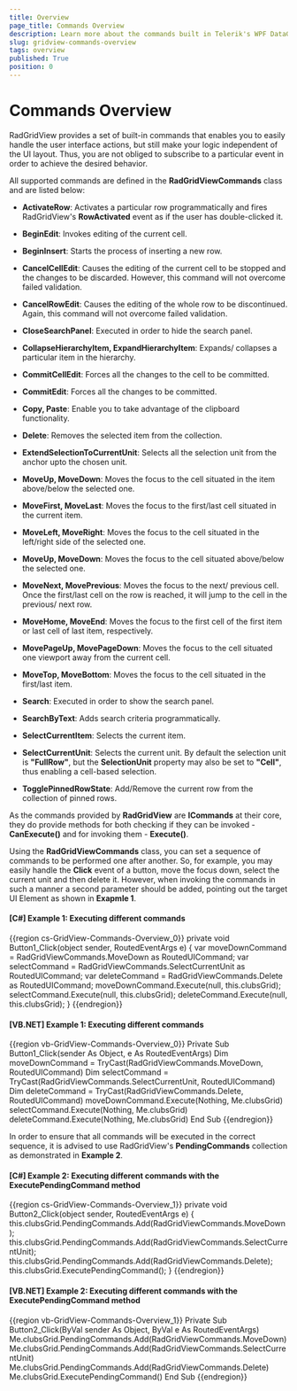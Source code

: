 ```yaml
---
title: Overview
page_title: Commands Overview
description: Learn more about the commands built in Telerik's WPF DataGrid that allow you to easily handle the user interface actions.
slug: gridview-commands-overview
tags: overview
published: True
position: 0
---
```


# Commands Overview

RadGridView provides a set of built-in commands that enables you to easily handle the user interface actions, but still make your logic independent of the UI layout. Thus, you are not obliged to subscribe to a particular event in order to achieve the desired behavior. 

All supported commands are defined in the **RadGridViewCommands** class and are listed below:

* __ActivateRow__: Activates a particular row programmatically and fires RadGridView's __RowActivated__ event as if the user has double-clicked it.

* __BeginEdit__: Invokes editing of the current cell.

* __BeginInsert__: Starts the process of inserting a new row.

* __CancelCellEdit__: Causes the editing of the current cell to be stopped and the changes to be discarded. However, this command will not overcome failed validation.

* __CancelRowEdit__: Causes the editing of the whole row to be discontinued. Again, this command will not overcome failed validation.

* __CloseSearchPanel__: Executed in order to hide the search panel.

* __CollapseHierarchyItem, ExpandHierarchyItem__: Expands/ collapses a particular item in the hierarchy.

* __CommitCellEdit__: Forces all the changes to the cell to be committed.

* __CommitEdit__: Forces all the changes to be committed.

* __Copy, Paste__: Enable you to take advantage of the clipboard functionality.

* __Delete__: Removes the selected item from the collection.

* __ExtendSelectionToCurrentUnit__: Selects all the selection unit from the anchor upto the chosen unit.

* __MoveUp, MoveDown__: Moves the focus to the cell situated in the item above/below the selected one.

* __MoveFirst, MoveLast__: Moves the focus to the first/last cell situated in the current item.

* __MoveLeft, MoveRight__: Moves the focus to the cell situated in the left/right side of the selected one.

* __MoveUp, MoveDown__: Moves the focus to the cell situated above/below the selected one.

* __MoveNext, MovePrevious__: Moves the focus to the next/ previous cell. Once the first/last cell on the row is reached, it will jump to the cell in the previous/ next row.

* __MoveHome, MoveEnd__: Moves the focus to the first cell of the first item or last cell of last item, respectively.

* __MovePageUp, MovePageDown__: Moves the focus to the cell situated one viewport away from the current cell.

* __MoveTop, MoveBottom__: Moves the focus to the cell situated in the first/last item.

* __Search__: Executed in order to show the search panel.
		  
* __SearchByText__: Adds search criteria programmatically.

* __SelectCurrentItem__: Selects the current item.

* __SelectCurrentUnit__: Selects the current unit. By default the selection unit is __"FullRow"__, but the __SelectionUnit__ property may also be set to __"Cell"__, thus enabling a cell-based selection.

* __TogglePinnedRowState__: Add/Remove the current row from the collection of pinned rows.

As the commands provided by __RadGridView__ are __ICommands__ at their core, they do provide methods for  both checking if they can be invoked - __CanExecute()__ and for invoking them - __Execute()__.

Using the __RadGridViewCommands__ class, you can set a sequence of commands to be performed one after another.  So, for example, you may easily handle the **Click** event of a button, move the focus down, select the current unit and then delete it. However, when invoking the commands in such a manner a second parameter should be added, pointing out the target UI Element as shown in **Exapmle 1**.

#### __[C#] Example 1: Executing different commands__

{{region cs-GridView-Commands-Overview_0}}
	private void Button1_Click(object sender, RoutedEventArgs e)
    {
        var moveDownCommand = RadGridViewCommands.MoveDown as RoutedUICommand;
        var selectCommand = RadGridViewCommands.SelectCurrentUnit as RoutedUICommand;
        var deleteCommand = RadGridViewCommands.Delete as RoutedUICommand;
        moveDownCommand.Execute(null, this.clubsGrid);
        selectCommand.Execute(null, this.clubsGrid);
        deleteCommand.Execute(null, this.clubsGrid);
    }
{{endregion}}

#### __[VB.NET] Example 1: Executing different commands__

{{region vb-GridView-Commands-Overview_0}}
	Private Sub Button1_Click(sender As Object, e As RoutedEventArgs)
        Dim moveDownCommand = TryCast(RadGridViewCommands.MoveDown, RoutedUICommand)
        Dim selectCommand = TryCast(RadGridViewCommands.SelectCurrentUnit, RoutedUICommand)
        Dim deleteCommand = TryCast(RadGridViewCommands.Delete, RoutedUICommand)
        moveDownCommand.Execute(Nothing, Me.clubsGrid)
        selectCommand.Execute(Nothing, Me.clubsGrid)
        deleteCommand.Execute(Nothing, Me.clubsGrid)
    End Sub
{{endregion}}

In order to ensure that all commands will be executed in the correct sequence, it is advised to use RadGridView's **PendingCommands** collection as demonstrated in **Example 2**.

#### __[C#] Example 2: Executing different commands with the ExecutePendingCommand method__

{{region cs-GridView-Commands-Overview_1}}
	private void Button2_Click(object sender, RoutedEventArgs e)
	{
	    this.clubsGrid.PendingCommands.Add(RadGridViewCommands.MoveDown);
	    this.clubsGrid.PendingCommands.Add(RadGridViewCommands.SelectCurrentUnit);
	    this.clubsGrid.PendingCommands.Add(RadGridViewCommands.Delete);
	    this.clubsGrid.ExecutePendingCommand();
	}
{{endregion}}

#### __[VB.NET] Example 2: Executing different commands with the ExecutePendingCommand method__

{{region vb-GridView-Commands-Overview_1}}
	Private Sub Button2_Click(ByVal sender As Object, ByVal e As RoutedEventArgs)
	    Me.clubsGrid.PendingCommands.Add(RadGridViewCommands.MoveDown)
	    Me.clubsGrid.PendingCommands.Add(RadGridViewCommands.SelectCurrentUnit)
	    Me.clubsGrid.PendingCommands.Add(RadGridViewCommands.Delete)
	    Me.clubsGrid.ExecutePendingCommand()
	End Sub
{{endregion}}